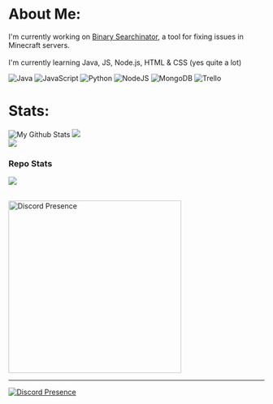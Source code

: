 # About Me:
I'm currently working on [Binary Searchinator](https://github.com/Skullians/BinarySearchinator), a tool for fixing issues in Minecraft servers. <br><br> I'm currently learning Java, JS, Node.js, HTML & CSS (yes quite a lot)

![Java](https://img.shields.io/badge/java-%23ED8B00.svg?style=for-the-badge&logo=java&logoColor=white) ![JavaScript](https://img.shields.io/badge/javascript-%23323330.svg?style=for-the-badge&logo=javascript&logoColor=%23F7DF1E) ![Python](https://img.shields.io/badge/python-3670A0?style=for-the-badge&logo=python&logoColor=ffdd54) ![NodeJS](https://img.shields.io/badge/node.js-6DA55F?style=for-the-badge&logo=node.js&logoColor=white) ![MongoDB](https://img.shields.io/badge/MongoDB-%234ea94b.svg?style=for-the-badge&logo=mongodb&logoColor=white) ![Trello](https://img.shields.io/badge/Trello-%23026AA7.svg?style=for-the-badge&logo=Trello&logoColor=white)
# Stats:
![My Github Stats](https://github-readme-stats.vercel.app/api?username=Skullians&show_icons=true&theme=transparent)
![](https://github-readme-streak-stats.herokuapp.com/?user=Skullians&theme=transparent&hide_border=false)<br/>
![](https://github-readme-stats.vercel.app/api/top-langs/?username=Skullians&theme=transparent&hide_border=false&include_all_commits=false&count_private=true&layout=compact)

### Repo Stats
![](https://github-contributor-stats.vercel.app/api?username=Skullians&limit=5&theme=dark&combine_all_yearly_contributions=true)

<br>
  <img src="https://lanyard-profile-readme.vercel.app/api/740153472086835221?hideDiscrim=true%22%20alt=%22Discord%20Presence%22%20align=%22center%22%20width=%22340%22"  alt="Discord Presence" align="center" width="340">
<br>

---
[![Discord Presence](https://lanyard.cnrad.dev/api/740153472086835221)](https://discord.com/users/740153472086835221)
